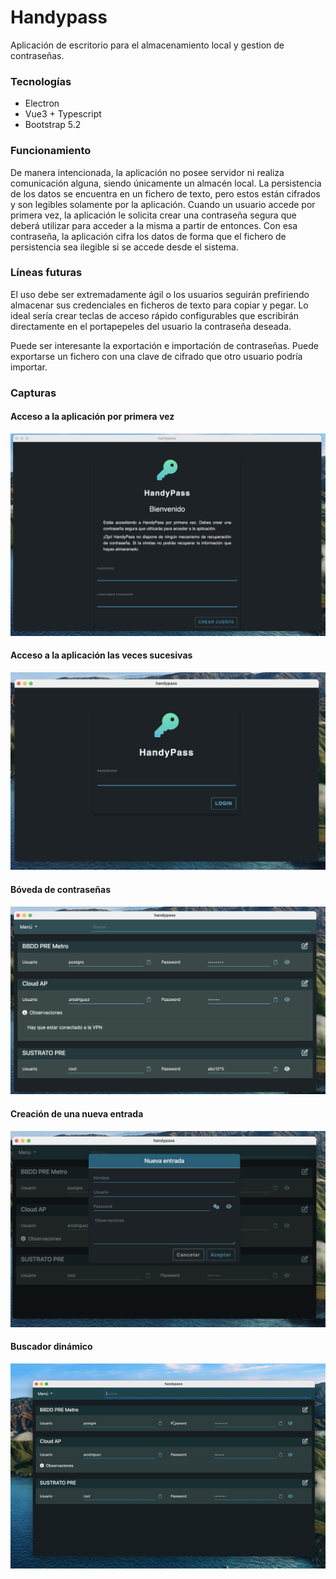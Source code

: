 # Handypass

Aplicación de escritorio para el almacenamiento local y gestion de contraseñas.

### Tecnologías
* Electron
* Vue3 + Typescript
* Bootstrap 5.2

### Funcionamiento

De manera intencionada, la aplicación no posee servidor ni realiza comunicación alguna, siendo únicamente un almacén local. La persistencia de los datos se encuentra en un fichero de texto, pero estos están cifrados y son legibles solamente por la aplicación. Cuando un usuario accede por primera vez, la aplicación le solicita crear una contraseña segura que deberá utilizar para acceder a la misma a partir de entonces. Con esa contraseña, la aplicación cifra los datos de forma que el fichero de persistencia sea ilegible si se accede desde el sistema.

### Líneas futuras

El uso debe ser extremadamente ágil o los usuarios seguirán prefiriendo almacenar sus credenciales en ficheros de texto para copiar y pegar. Lo ideal sería crear teclas de acceso rápido configurables que escribirán directamente en el portapepeles del usuario la contraseña deseada.

Puede ser interesante la exportación e importación de contraseñas. Puede exportarse un fichero con una clave de cifrado que otro usuario podría importar.

### Capturas

#### Acceso a la aplicación por primera vez

![](/docs/signin.png)

#### Acceso a la aplicación las veces sucesivas

![](/docs/login.png)

#### Bóveda de contraseñas

![](/docs/boveda.png)

#### Creación de una nueva entrada

![](/docs/nueva.png)

#### Buscador dinámico

![](/docs/busqueda.gif)
